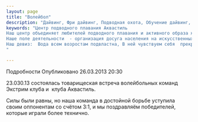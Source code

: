 ```yaml
---
layout: page
title: "Волейбол"
description: "Дайвинг, Фри дайвинг, Подводная охота, Обучение дайвинг, Сертификат дайвинг"
keywords: "Центр подводного плавания Аквастиль
Наш центр объединяет любителей подводного плавания и активного образа жизни.
Наше поле деятельности  - организация досуга населения на искусственных и естественных водоёмах.
Наш девиз:  Вода всем возростам подвластна, В ней чувствуем себя  прекрасно!
"

---
```


Подробности
     Опубликовано 26.03.2013 20:30 

23.030.13 состоялась товарищеская встреча волейбольных команд Экстрим клуба и  клуба Аквастиль.

Силы были равны, но наша команда в достойной борьбе уступила своим оппонентам со счётом 3:1, и мы поздравляём победителей, которые играли более технично.